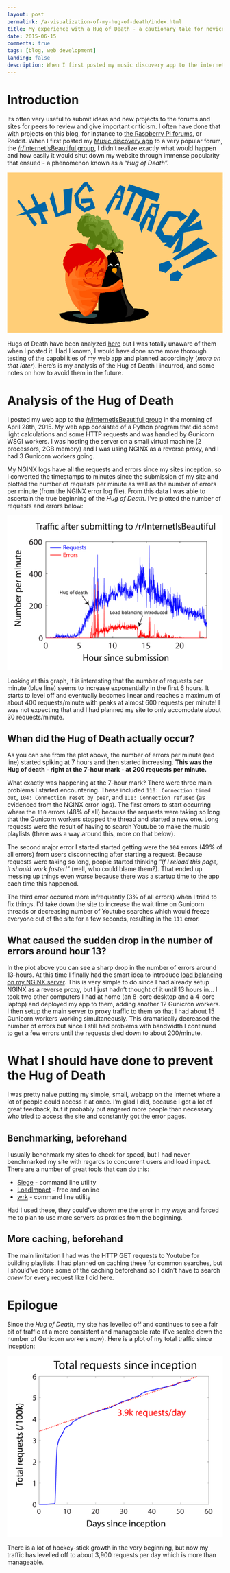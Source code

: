 ```yaml
---
layout: post
permalink: /a-visualization-of-my-hug-of-death/index.html
title: My experience with a Hug of Death - a cautionary tale for novices
date: 2015-06-15
comments: true
tags: [blog, web development]
landing: false
description: When I first posted my music discovery app to the internet it was so popular that it had trouble serving all the visitors at once. If I had known a few more things I probably could have avoided all the problems!
---
```


Introduction
============

Its often very useful to submit ideas and new projects to the forums and
sites for peers to review and give important criticism. I often have
done that with projects on this blog, for instance to [the Raspberry Pi
forums](https://www.raspberrypi.org/forums/), or Reddit. When I first
posted my [Music discovery app](http://www.musicsuggestions.ninja/) to a
very popular forum, the [/r/InternetIsBeautiful
group](https://www.reddit.com/r/InternetIsBeautiful/comments/3455li/type_any_band_name_and_get_a_link_that_plays/),
I didn’t realize exactly what would happen and how easily it would shut
down my website through immense popularity that ensued - a phenomenon
known as a “*Hug of Death*”.


![Image (C) 2014 Zakeena. Licensed under CC-BY.](/assets/images/hug_attack.png)

Hugs of Death have been analyzed
[here](https://nsone.net/2014/10/reddit-sine/) but I was totally unaware
of them when I posted it. Had I known, I would have done some more
thorough testing of the capabilities of my web app and planned
accordingly (*more on that later*). Here’s is my analysis of the Hug of
Death I incurred, and some notes on how to avoid them in the future.

Analysis of the Hug of Death
============================

I posted my web app to the [/r/InternetIsBeautiful
group](https://www.reddit.com/r/InternetIsBeautiful/comments/3455li/type_any_band_name_and_get_a_link_that_plays/)
in the morning of April 28th, 2015. My web app consisted of a Python
program that did some light calculations and some HTTP requests and was
handled by Gunicorn WSGI workers. I was hosting the server on a small
virtual machine (2 processors, 2GB memory) and I was using NGINX as a
reverse proxy, and I had 3 Gunicorn workers going.

My NGINX logs have all the requests and errors since my sites inception,
so I converted the timestamps to minutes since the submission of my site
and plotted the number of requests per minute as well as the number of
errors per minute (from the NGINX error log file). From this data I was
able to ascertain the true beginning of the *Hug of Death*. I've plotted
the number of requests and errors below:

![Plot of the traffic to my site](/assets/images/hug_of_death_lg.png)

Looking at this graph, it is interesting that the number of requests per
minute (blue line) seems to increase exponentially in the first 6 hours.
It starts to level off and eventually becomes linear and reaches a
maximum of about 400 requests/minute with peaks at almost 600 requests
per minute! I was not expecting that and I had planned my site to only
accomodate about 30 requests/minute.

When did the Hug of Death actually occur?
-----------------------------------------

As you can see from the plot above, the number of errors per minute (red
line) started spiking at 7 hours and then started increasing. **This was
the Hug of death - right at the 7-hour mark - at 200 requests per
minute.**

What exactly was happening at the 7-hour mark? There were three main
problems I started encountering. These included
`110: Connection timed out`, `104: Connection reset by peer`, and
`111: Connection refused` (as evidenced from the NGINX error logs). The
first errors to start occurring where the `110` errors (48% of all)
because the requests were taking so long that the Gunicorn workers
stopped the thread and started a new one. Long requests were the result
of having to search Youtube to make the music playlists (there was a way
around this, more on that below).

The second major error I started started getting were the `104` errors
(49% of all errors) from users disconnecting after starting a request.
Because requests were taking so long, people started thinking *"If I
reload this page, it should work faster!"* (well, who could blame
them?). That ended up messing up things even worse because there was a
startup time to the app each time this happened.

The third error occured more infrequently (3% of all errors) when I
tried to fix things. I'd take down the site to increase the wait time on
Gunicorn threads or decreasing number of Youtube searches which would
freeze everyone out of the site for a few seconds, resulting in the
`111` error.

What caused the sudden drop in the number of errors around hour 13?
-------------------------------------------------------------------

In the plot above you can see a sharp drop in the number of errors
around 13-hours. At this time I finally had the smart idea to introduce
[load balancing on my NGINX
server](http://nginx.org/en/docs/http/load_balancing.html). This is very
simple to do since I had already setup NGINX as a reverse proxy, but I
just hadn’t thought of it until 13 hours in… I took two other computers
I had at home (an 8-core desktop and a 4-core laptop) and deployed my
app to them, adding another 12 Gunicron workers. I then setup the main
server to proxy traffic to them so that I had about 15 Gunicorn workers
working simultaneously. This dramatically decreased the number of errors
but since I still had problems with bandwidth I continued to get a few
errors until the requests died down to about 200/minute.

What I should have done to prevent the Hug of Death
===================================================

I was pretty naive putting my simple, small, webapp on the internet
where a lot of people could access it at once. I’m glad I did, because I
got a lot of great feedback, but it probably put angered more people
than necessary who tried to access the site and constantly got the error
pages.

Benchmarking, beforehand
------------------------

I usually benchmark my sites to check for speed, but I had never
benchmarked my site with regards to concurrent users and load impact.
There are a number of great tools that can do this:

-   [Siege](https://github.com/JoeDog/siege) - command line utility
-   [LoadImpact](https://loadimpact.com/) - free and online
-   [wrk](https://github.com/wg/wrk) - command line utility

Had I used these, they could’ve shown me the error in my ways and forced
me to plan to use more servers as proxies from the beginning.

More caching, beforehand
------------------------

The main limitation I had was the HTTP GET requests to Youtube for
building playlists. I had planned on caching these for common searches,
but I should’ve done some of the caching beforehand so I didn’t have to
search *anew* for every request like I did here.

Epilogue
========

Since the *Hug of Death*, my site has levelled off and continues to see
a fair bit of traffic at a more consistent and manageable rate (I’ve
scaled down the number of Gunicorn workers now). Here is a plot of my
total traffic since inception:

![Total number of requests to Music Suggestions Ninja](/assets/images/total_requests_lg.png)

There is a lot of hockey-stick growth in the very beginning, but now my
traffic has levelled off to about 3,900 requests per day which is more
than manageable.
